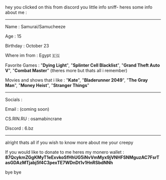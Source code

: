 hey you clicked on this from discord you little info sniff- heres some info about me : 
___________________________________________________________________________

Name : Samurai/Samucheeze

Age : 15

Birthday : October 23

Where im from : Egypt 🇪🇬

Favorite Games : "**Dying Light**", "**Splinter Cell Blacklist**", "**Grand Theft Auto V**", "**Combat Master**" (theres more but thats all i remember)

Movies and shows that i like : "**Kate**", "**Bladerunner 2049**", "**The Gray Man**", "**Money Heist**", "**Stranger Things**"

__________________________________________________________________________________________________________________

Socials :

Email : (coming soon)

CS.RIN.RU : osamabincrane

Discord : 6.bz

__________________________________________________________________________________________________________________

alright thats all if you wish to know more about me your creepy 

If you would like to donate to me heres my monero wallet : **87QcykmZGgKMyT1eExvkoSfHhUG5iNvVmMyx9jVNHFSNMguzAC7FsrTasGDAzMTjabj5f4C3pexTE7WDnDt1v1HnRSbdNNh**

bye bye
